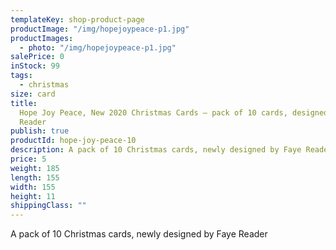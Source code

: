 ```yaml
---
templateKey: shop-product-page
productImage: "/img/hopejoypeace-p1.jpg"
productImages:
  - photo: "/img/hopejoypeace-p1.jpg"
salePrice: 0
inStock: 99
tags:
  - christmas
size: card
title:
  Hope Joy Peace, New 2020 Christmas Cards – pack of 10 cards, designed by Faye
  Reader
publish: true
productId: hope-joy-peace-10
description: A pack of 10 Christmas cards, newly designed by Faye Reader
price: 5
weight: 185
length: 155
width: 155
height: 11
shippingClass: ""
---
```


A pack of 10 Christmas cards, newly designed by Faye Reader
